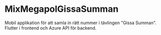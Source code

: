 # MixMegapolGissaSumman
Mobil applikation för att samla in rätt nummer i tävlingen "Gissa Summan".  Flutter i frontend och Azure API för backend.
